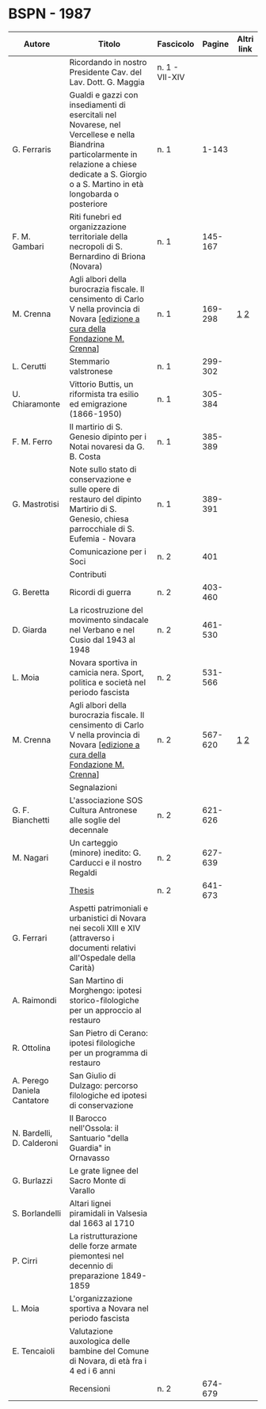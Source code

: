# BSPN - 1987

| Autore                      | Titolo                                                                                                                                                                                                                                                                                        | Fascicolo      | Pagine  | Altri link                                                                                                     |
|-----------------------------|-----------------------------------------------------------------------------------------------------------------------------------------------------------------------------------------------------------------------------------------------------------------------------------------------|----------------|---------|----------------------------------------------------------------------------------------------------------------|
|                             | Ricordando in nostro Presidente Cav. del Lav. Dott. G. Maggia                                                                                                                                                                                                                                 | n. 1 - VII-XIV |         |
| G. Ferraris                 | Gualdi e gazzi con insediamenti di esercitali nel Novarese, nel Vercellese e nella Biandrina particolarmente in relazione a chiese dedicate a S. Giorgio o a S. Martino in età longobarda o posteriore                                                                                        | n. 1           | 1-143   |                                                                                                                |
| F. M. Gambari               | Riti funebri ed organizzazione territoriale della necropoli di S. Bernardino di Briona (Novara)                                                                                                                                                                                               | n. 1           | 145-167 |                                                                                                                |
| M. Crenna                   | Agli albori della burocrazia fiscale. Il censimento di Carlo V nella provincia di Novara [<a href="http://progettofondazionedonmariocrenna.oneminutesite.it/files/2015/08/26/28-Carlo_V_-_Prima_e_Seconda_parte.pdf" target="_blank">edizione a cura della Fondazione M. Crenna</a>]          | n. 1           | 169-298 | [1](https://www.calameo.com/read/0047331285042afb75163) [2](https://en.calameo.com/read/00473312870ac6fde31c0) |
| L. Cerutti                  | Stemmario valstronese                                                                                                                                                                                                                                                                         | n. 1           | 299-302 |                                                                                                                |
| U. Chiaramonte              | Vittorio Buttis, un riformista tra esilio ed emigrazione (1866-1950)                                                                                                                                                                                                                          | n. 1           | 305-384 |                                                                                                                |
| F. M. Ferro                 | Il martirio di S. Genesio dipinto per i Notai novaresi da G. B. Costa                                                                                                                                                                                                                         | n. 1           | 385-389 |                                                                                                                |
| G. Mastrotisi               | Note sullo stato di conservazione e sulle opere di restauro del dipinto Martirio di S. Genesio, chiesa parrocchiale di S. Eufemia - Novara                                                                                                                                                    | n. 1           | 389-391 |                                                                                                                |
|                             | Comunicazione per i Soci                                                                                                                                                                                                                                                                      | n. 2           | 401     |                                                                                                                |
|                             | Contributi                                                                                                                                                                                                                                                                                    |                |         |
| G. Beretta                  | Ricordi di guerra                                                                                                                                                                                                                                                                             | n. 2           | 403-460 |                                                                                                                |
| D. Giarda                   | La ricostruzione del movimento sindacale nel Verbano e nel Cusio dal 1943 al 1948                                                                                                                                                                                                             | n. 2           | 461-530 |                                                                                                                |
| L. Moia                     | Novara sportiva in camicia nera. Sport, politica e società nel periodo fascista                                                                                                                                                                                                               | n. 2           | 531-566 |                                                                                                                |
| M. Crenna                   | Agli albori della burocrazia fiscale. Il censimento di Carlo V nella provincia di Novara [<a href="http://progettofondazionedonmariocrenna.oneminutesite.it/files/2015/08/26/28-Carlo_V_-_Prima_e_Seconda_parte.pdf#page=108" target="_blank">edizione a cura della Fondazione M. Crenna</a>] | n. 2           | 567-620 | [1](https://www.calameo.com/read/0047331285042afb75163) [2](https://en.calameo.com/read/00473312870ac6fde31c0) |
|                             | Segnalazioni                                                                                                                                                                                                                                                                                  |                |         |
| G. F. Bianchetti            | L'associazione SOS Cultura Antronese alle soglie del decennale                                                                                                                                                                                                                                | n. 2           | 621-626 |                                                                                                                |
| M. Nagari                   | Un carteggio (minore) inedito: G. Carducci e il nostro Regaldi                                                                                                                                                                                                                                | n. 2           | 627-639 |                                                                                                                |
|                             | [Thesis](http://www.ssno.it/BSPNo/bspn_thesis.html#1987)                                                                                                                                                                                                                                      | n. 2           | 641-673 |                                                                                                                |
| G. Ferrari                  | Aspetti patrimoniali e urbanistici di Novara nei secoli XIII e XIV (attraverso i documenti relativi all'Ospedale della Carità)                                                                                                                                                                |                |         |
| A. Raimondi                 | San Martino di Morghengo: ipotesi storico-filologiche per un approccio al restauro                                                                                                                                                                                                            |                |         |
| R. Ottolina                 | San Pietro di Cerano: ipotesi filologiche per un programma di restauro                                                                                                                                                                                                                        |                |         |
| A. Perego Daniela Cantatore | San Giulio di Dulzago: percorso filologiche ed ipotesi di conservazione                                                                                                                                                                                                                       |                |         |
| N. Bardelli, D. Calderoni   | Il Barocco nell'Ossola: il Santuario "della Guardia" in Ornavasso                                                                                                                                                                                                                             |                |         |
| G. Burlazzi                 | Le grate lignee del Sacro Monte di Varallo                                                                                                                                                                                                                                                    |                |         |
| S. Borlandelli              | Altari lignei piramidali in Valsesia dal 1663 al 1710                                                                                                                                                                                                                                         |                |         |
| P. Cirri                    | La ristrutturazione delle forze armate piemontesi nel decennio di preparazione 1849-1859                                                                                                                                                                                                      |                |         |
| L. Moia                     | L'organizzazione sportiva a Novara nel periodo fascista                                                                                                                                                                                                                                       |                |         |
| E. Tencaioli                | Valutazione auxologica delle bambine del Comune di Novara, di età fra i 4 ed i 6 anni                                                                                                                                                                                                         |                |         |
|                             | Recensioni                                                                                                                                                                                                                                                                                    | n. 2           | 674-679 |                                                                                                                |
